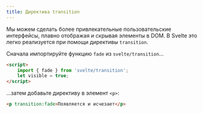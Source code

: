 ```yaml
---
title: Директива transition
---
```


Мы можем сделать более привлекательные пользовательские интерфейсы, плавно отображая и скрывая элементы в DOM. В Svelte это легко реализуется при помощи директивы `transition`.

Сначала импортируйте функцию `fade` из `svelte/transition`...

```html
<script>
	import { fade } from 'svelte/transition';
	let visible = true;
</script>
```

...затем добавьте директиву в элемент `<p>`:

```html
<p transition:fade>Появляется и исчезает</p>
```